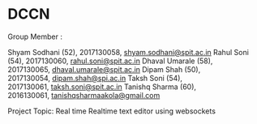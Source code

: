 # DCCN

Group Member :

Shyam Sodhani (52), 2017130058, shyam.sodhani@spit.ac.in
Rahul Soni (54), 2017130060, rahul.soni@spit.ac.in
Dhaval Umarale (58), 2017130065, dhaval.umarale@spit.ac.in
Dipam Shah (50), 2017130054, dipam.shah@spi.ac.in
Taksh Soni (54), 2017130061, taksh.soni@spit.ac.in
Tanishq Sharma (60), 2016130061, tanishqsharmaakola@gmail.com

Project Topic:
Real time Realtime text editor using websockets
